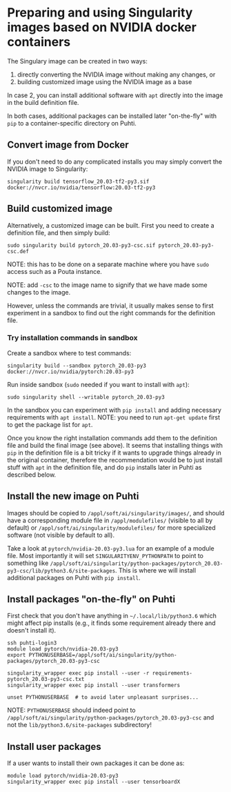 # Preparing and using Singularity images based on NVIDIA docker containers

The Singulary image can be created in two ways: 

1. directly converting the NVIDIA image without making any changes, or 
2. building customized image using the NVIDIA image as a base

In case 2, you can install additional software with `apt` directly into the image in the build definition file.

In both cases, additional packages can be installed later "on-the-fly" with `pip` to a container-specific directory on Puhti.

## Convert image from Docker

If you don't need to do any complicated installs you may simply convert the NVIDIA image to Singularity:

    singularity build tensorflow_20.03-tf2-py3.sif docker://nvcr.io/nvidia/tensorflow:20.03-tf2-py3

## Build customized image

Alternatively, a customized image can be built. First you need to create a definition file, and then simply build:

    sudo singularity build pytorch_20.03-py3-csc.sif pytorch_20.03-py3-csc.def
    
NOTE: this has to be done on a separate machine where you have `sudo` access such as a Pouta instance.

NOTE: add `-csc` to the image name to signify that we have made some changes to the image.

However, unless the commands are trivial, it usually makes sense to first experiment in a sandbox to find out the right commands for the definition file.

### Try installation commands in sandbox

Create a sandbox where to test commands:

    singularity build --sandbox pytorch_20.03-py3 docker://nvcr.io/nvidia/pytorch:20.03-py3

Run inside sandbox (`sudo` needed if you want to install with `apt`):

    sudo singularity shell --writable pytorch_20.03-py3
    
In the sandbox you can experiment with `pip install` and adding necessary requirements with `apt install`.  NOTE: you need to run `apt-get update` first to get the package list for `apt`.

Once you know the right installation commands add them to the definition file and build the final image (see above).  It seems that installing things with `pip` in the definition file is a bit tricky if it wants to upgrade things already in the original container, therefore the recommendation would be to just install stuff with `apt` in the definition file, and do `pip` installs later in Puhti as described below.

## Install the new image on Puhti

Images should be copied to `/appl/soft/ai/singularity/images/`, and should have a corresponding module file in `/appl/modulefiles/` (visible to all by default) or `/appl/soft/ai/singularity/modulefiles/` for more specialized software (not visible by default to all).

Take a look at `pytorch/nvidia-20.03-py3.lua` for an example of a module file.  Most importantly it will set `SINGULARITYENV_PYTHONPATH` to point to something like `/appl/soft/ai/singularity/python-packages/pytorch_20.03-py3-csc/lib/python3.6/site-packages`.  This is where we will install additional packages on Puhti with `pip install`.

## Install packages "on-the-fly" on Puhti

First check that you don't have anything in `~/.local/lib/python3.6` which might affect pip installs (e.g., it finds some requirement already there and doesn't install it).

    ssh puhti-login3
    module load pytorch/nvidia-20.03-py3
    export PYTHONUSERBASE=/appl/soft/ai/singularity/python-packages/pytorch_20.03-py3-csc
    
    singularity_wrapper exec pip install --user -r requirements-pytorch_20.03-py3-csc.txt
    singularity_wrapper exec pip install --user transformers
    
    unset PYTHONUSERBASE  # to avoid later unpleasant surprises...
    
NOTE: `PYTHONUSERBASE` should indeed point to `/appl/soft/ai/singularity/python-packages/pytorch_20.03-py3-csc` and not the `lib/python3.6/site-packages` subdirectory!

## Install user packages

If a user wants to install their own packages it can be done as:

    module load pytorch/nvidia-20.03-py3
    singularity_wrapper exec pip install --user tensorboardX
